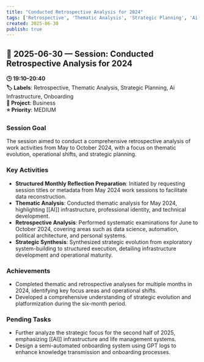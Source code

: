 ```yaml
---
title: "Conducted Retrospective Analysis for 2024"
tags: ['Retrospective', 'Thematic Analysis', 'Strategic Planning', 'Ai Infrastructure', 'Onboarding']
created: 2025-06-30
publish: true
---
```


## 📅 2025-06-30 — Session: Conducted Retrospective Analysis for 2024

**🕒 19:10–20:40**  
**🏷️ Labels**: Retrospective, Thematic Analysis, Strategic Planning, Ai Infrastructure, Onboarding  
**📂 Project**: Business  
**⭐ Priority**: MEDIUM  


### Session Goal
The session aimed to conduct a comprehensive retrospective analysis of work activities from May to October 2024, with a focus on thematic evolution, operational shifts, and strategic planning.

### Key Activities
- **Structured Monthly Reflection Preparation**: Initiated by requesting session titles or metadata from May 2024 work sessions to facilitate data reconstruction.
- **Thematic Analysis**: Conducted thematic analysis for May 2024, highlighting [[AI]] infrastructure, professional identity, and technical development.
- **Retrospective Analysis**: Performed systematic examinations for June to October 2024, covering areas such as data science, automation, political architecture, and personal systems.
- **Strategic Synthesis**: Synthesized strategic evolution from exploratory system-building to structured execution, detailing infrastructure development and operational maturity.

### Achievements
- Completed thematic and retrospective analyses for multiple months in 2024, identifying key focus areas and operational shifts.
- Developed a comprehensive understanding of strategic evolution and platformization during the six-month period.

### Pending Tasks
- Further analyze the strategic focus for the second half of 2025, emphasizing [[AI]] infrastructure and life management systems.
- Design a semi-automated onboarding system using GPT logs to enhance knowledge transmission and onboarding processes.
